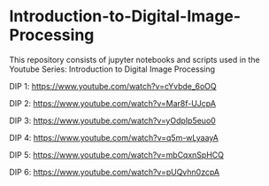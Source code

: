 # Introduction-to-Digital-Image-Processing
This repository consists of jupyter notebooks and scripts used in the Youtube Series: Introduction to Digital Image Processing



DIP 1: https://www.youtube.com/watch?v=cYvbde_6oOQ

DIP 2: https://www.youtube.com/watch?v=Mar8f-UJcpA

DIP 3: https://www.youtube.com/watch?v=yOdpIp5euo0

DIP 4: https://www.youtube.com/watch?v=q5m-wLyaayA

DIP 5: https://www.youtube.com/watch?v=mbCqxnSpHCQ

DIP 6: https://www.youtube.com/watch?v=pUQvhn0zcpA